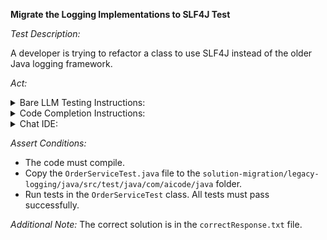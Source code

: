 **Migrate the Logging Implementations to SLF4J Test**

*Test Description:*

A developer is trying to refactor a class to use SLF4J instead of the older Java logging framework.

*Act:*

<details> 
<summary>Bare LLM Testing Instructions:</summary>

- Open the `prompt.txt` file.
- Copy a question located in the `prompt.txt` file to the chat window.
- Submit the question.
- Open the project `solution-migration/legacy-logging/java`.
- Open the `OrderService` class.
- Change the class implementation to the suggested implementation.
- Add all necessary imports.
</details>

<details> 
<summary>Code Completion Instructions:</summary>

- Open the project `solution-migration/legacy-logging/java`.
- Open the `OrderService` class.
- Remove the following code:

```java
import java.util.logging.Level;
import java.util.logging.Logger;
```

- Add the following import statement to the `OrderService` class:

```java
import org.slf4j.*;
```

- Remove the inner implementation of the `OrderService` class.
- Move the cursor to the beginning of the inner implementation of the `OrderService` class.
- Wait for the suggestion.
- Accept a sequence of suggestions using the TAB and ENTER keys.
- Change the class implementation to the suggested implementation.
</details>

<details> 
<summary>Chat IDE:</summary>

- Open the project `solution-migration/legacy-logging/java`.
- Open the `OrderService` class.
- Type the following in the chat window:

```
Migrate the logging implementation to SLF4J
```

- Change the class implementation to the suggested implementation.
- Add all necessary imports.
</details>

*Assert Conditions:*
- The code must compile.
- Copy the `OrderServiceTest.java` file to the `solution-migration/legacy-logging/java/src/test/java/com/aicode/java` folder.
- Run tests in the `OrderServiceTest` class. All tests must pass successfully.

*Additional Note:* The correct solution is in the `correctResponse.txt` file.